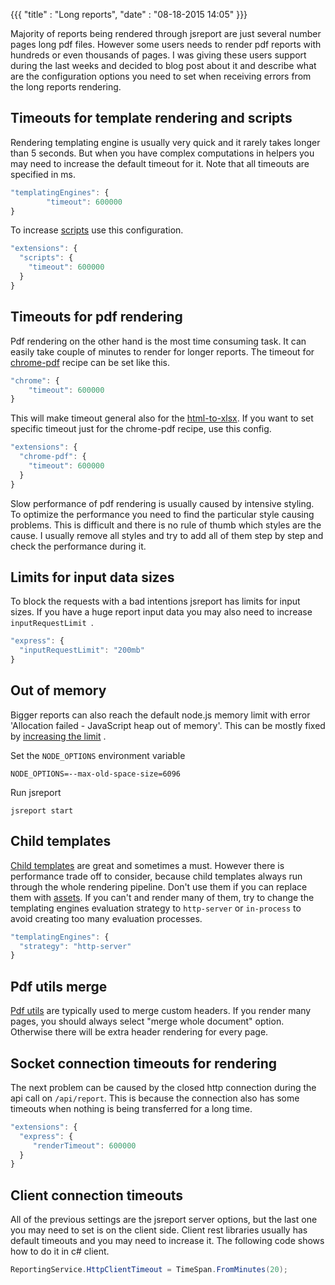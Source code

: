
{{{
    "title"    : "Long reports",
    "date"     : "08-18-2015 14:05"
}}}

Majority of reports being rendered through jsreport are just several number pages long pdf files. However some users needs to render pdf reports with hundreds or even thousands of pages. I was giving these users support during the last weeks and decided to blog post about it and describe what are the configuration options you need to set when receiving errors from the long reports rendering.

## Timeouts for template rendering and scripts
Rendering templating engine is usually very quick and it rarely takes longer than 5 seconds.  But when you have complex computations in helpers you may need to increase the default timeout for it. Note that all timeouts are specified in ms.

```js
"templatingEngines": {
        "timeout": 600000
}
```

To increase [scripts](/learn/scripts) use this configuration.

```js
"extensions": {
  "scripts": {
    "timeout": 600000
  }   
}
```

## Timeouts for pdf rendering
Pdf rendering on the other hand is the most time consuming task. It can easily take couple of minutes to render for longer reports. The timeout for [chrome-pdf](/learn/chrome-pdf) recipe can be set like this.
```js
"chrome": {
	"timeout": 600000
}
```

This will make timeout general also for the [html-to-xlsx](/learn/html-to-xlsx). If you want to set specific timeout just for the chrome-pdf recipe, use this config.

```js
"extensions": {
  "chrome-pdf": {
    "timeout": 600000
  }
}
```

Slow performance of pdf rendering is usually caused by intensive styling. To optimize the performance you need to find the particular style causing problems. This is difficult and there is no rule of thumb which styles are the cause.  I usually remove all styles and try to add all of them step by step and check the performance during it.

## Limits for input data sizes
To block the requests with a bad intentions jsreport has limits for input sizes. If you have a huge report input data you may also need to increase `inputRequestLimit `.
```js
"express": {
  "inputRequestLimit": "200mb"
}
```

## Out of memory
Bigger reports can also reach the default node.js memory limit with error 'Allocation failed - JavaScript heap out of memory'.  This can be mostly fixed by [increasing the limit](http://prestonparry.com/articles/IncreaseNodeJSMemorySize/) .

Set the `NODE_OPTIONS` environment variable
```
NODE_OPTIONS=--max-old-space-size=6096
```

Run jsreport
```
jsreport start
```

## Child templates
[Child templates](/learn/child-templates) are great and sometimes a must. However there is performance trade off to consider, because child templates always run through the whole rendering pipeline. Don't use them if you can replace them with [assets](/learn/assets). If you can't and render many of them, try to change the templating engines evaluation strategy to `http-server` or `in-process` to avoid creating too many evaluation processes.

```js
"templatingEngines": {
  "strategy": "http-server"
}
```

## Pdf utils merge
[Pdf utils](/learn/pdf-utils) are typically used to merge custom headers. If you render many pages, you should always select "merge whole document" option. Otherwise there will be extra header rendering for every page.

## Socket connection timeouts for rendering
The next problem can be caused by the closed http connection during the api call on `/api/report`. This is because the connection also has some timeouts when nothing is being transferred for a long time. 
 
```js
"extensions": {
  "express": {
	 "renderTimeout": 600000
  }
}
```

## Client connection timeouts
All of the previous settings are the jsreport server options, but the last one you may need to set is on the client side. Client rest libraries usually has default timeouts and you may need to increase it. The following code shows how to do it in c# client.

```csharp
ReportingService.HttpClientTimeout = TimeSpan.FromMinutes(20);
```